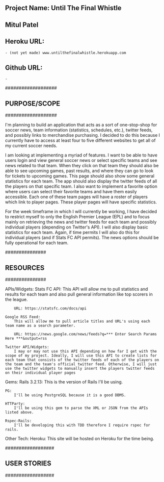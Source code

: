 ## Project Name: Until The Final Whistle 
## Mitul Patel

## Heroku URL:
	- (not yet made) www.untilthefinalwhistle.herokuapp.com
## Github URL:
	- 

###################
## PURPOSE/SCOPE ##
###################

I'm planning to build an application that acts as a sort of one-stop-shop for soccer news, team information (statistics, schedules, etc.), twitter feeds, and possibly links to merchandise purchasing. I decided to do this because I currently have to access at least four to five different websites to get all of my current soccer needs.

I am looking at implementing a myriad of features. I want to be able to have users login and view general soccer news or select specific teams and see news related to that team. When they click on that team they should also be able to see upcoming games, past results, and where they can go to look for tickets to upcoming games. This page should also show some general statistics for each team. The app should also display the twitter feeds of all the players on that specific team. I also want to implement a favorite option where users can select their favorite teams and have them easily accessible. Each one of these team pages will have a roster of players which link to player pages. These player pages will have specific statistics.

For the week timeframe in which I will currently be working, I have decided to restrict myself to only the English Premier League (EPL) and to focus mainly on retrieving the news and twitter feeds for each team and possibly individual players (depending on Twitter's API). I will also display basic statistics for each team. Again, if time permits I will also do this for individual players (and if Stats FC API permits). The news options should be fully operational for each team. 

###############
## RESOURCES ##
###############

APIs/Widgets:
	Stats FC API:
		This API will allow me to pull statistics and results for each team and also pull general information like top scorers in the league. 

		URL: https://statsfc.com/docs/api

	Google RSS Feed:
		This will allow me to pull article titles and URL's using each team name as a search parameter. 

		URL: https://news.google.com/news/feeds?q=*** Enter Search Params Here ***&output=rss

	Twitter API/Widgets:
		I may or may not use this API depending on how far I get with the scope of my project. Ideally, I will use this API to create lists for each team that consists of the twitter feeds of each of the players on the team and the team's official twitter feed. Otherwise, I will just use the twitter widgets to manually insert the players twitter feeds on their individual player pages


Gems:
	Rails 3.2.13:
		This is the version of Rails I'll be using.

	PG:
		I'll be using PostgreSQL because it is a good DBMS.

	HTTParty:
		I'll be using this gem to parse the XML or JSON from the APIs listed above.

	Rspec-Rails:
		I'll be developing this with TDD therefore I require rspec for rails.


Other Tech:
	Heroku:
		This site will be hosted on Heroku for the time being.


##################
## USER STORIES ##
##################